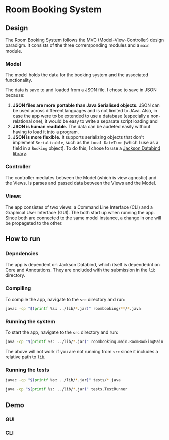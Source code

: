 # Room Booking System

## Design
The Room Booking System follows the MVC (Model-View-Controller) design paradigm.
It consists of the three corrersponding modules and a `main` module.

### Model

The model holds the data for the booking system and the associated functionality.

The data is save to and loaded from a JSON file.
I chose to save in JSON because:
1. **JSON files are more portable than Java Serialised objects.** JSON can be used across different languages and is not limited to JAva. Also, in case the app were to be extended to use a database (especially a non-relational one), it would be easy to write a separate script loading and 
2. **JSON is human readable.** The data can be audeted easily without having to load it into a program.
3. **JSON is more flexible.** It supports serializing objects that don't implement `Serializable`, such as the `Local DateTime` (which I use as a field in a `Booking` object).
To do this, I chose to use a [Jackson Databind library](https://github.com/FasterXML/jackson-databind).

### Controller

The controller mediates between the Model (which is view agnostic) and the Views.
Is parses and passed data between the Views and the Model.

### Views

The app consistes of two views: a Command Line Interface (CLI) and a Graphical User Interface (GUI).
The both start up when running the app.
Since both are connected to the same model instance, a change in one will be propageted to the other.


## How to run

### Depndencies
The app is dependent on Jackson Databind, which itself is dependednt on Core and Annotations.
They are oncluded with the submission in the `lib` directory.

### Compiling
To compile the app, navigate to the `src` directory and run:

```bash
javac -cp "$(printf %s: ../lib/*.jar)" roombooking/**/*.java
```

### Running the system

To start the app, navigate to the `src` directory and run:

```bash
java -cp "$(printf %s: ../lib/*.jar)" roombooking.main.RoomBookingMain
```

The above will not work if you are not running from `src` since it includes a relative path to `lib`.


### Running the tests

```bash
javac -cp "$(printf %s: ../lib/*.jar)" tests/*.java
```

```bash
java -cp "$(printf %s: ../lib/*.jar)" tests.TestRunner
```

## Demo

### GUI

### CLI